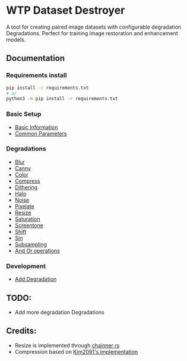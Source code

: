 # WTP Dataset Destroyer
A tool for creating paired image datasets with configurable degradation Degradations. Perfect for training image restoration and enhancement models.

## Documentation
### Requirements install
```bash
pip install -r requirements.txt
# or
python3 -m pip install -r requirements.txt
```
### Basic Setup
- [Basic Information](https://github.com/umzi2/wtp_dataset_destroyer/blob/master/instructions/basic_info.md)
- [Common Parameters](https://github.com/umzi2/wtp_dataset_destroyer/blob/master/instructions/common.md)

### Degradations
- [Blur](https://github.com/umzi2/wtp_dataset_destroyer/blob/master/instructions/blur.md)
- [Canny](https://github.com/umzi2/wtp_dataset_destroyer/blob/master/instructions/canny.md)
- [Color](https://github.com/umzi2/wtp_dataset_destroyer/blob/master/instructions/color.md)
- [Compress](https://github.com/umzi2/wtp_dataset_destroyer/blob/master/instructions/compress.md)
- [Dithering](https://github.com/umzi2/wtp_dataset_destroyer/blob/master/instructions/dithering.md)
- [Halo](https://github.com/umzi2/wtp_dataset_destroyer/blob/master/instructions/halo.md)
- [Noise](https://github.com/umzi2/wtp_dataset_destroyer/blob/master/instructions/noise.md)
- [Pixelate](https://github.com/umzi2/wtp_dataset_destroyer/blob/master/instructions/pixelate.md)
- [Resize](https://github.com/umzi2/wtp_dataset_destroyer/blob/master/instructions/resize.md)
- [Saturation](https://github.com/umzi2/wtp_dataset_destroyer/blob/master/instructions/saturation.md)
- [Screentone](https://github.com/umzi2/wtp_dataset_destroyer/blob/master/instructions/screentone.md)
- [Shift](https://github.com/umzi2/wtp_dataset_destroyer/blob/master/instructions/shift.md)
- [Sin](https://github.com/umzi2/wtp_dataset_destroyer/blob/master/instructions/sin.md)
- [Subsampling](https://github.com/umzi2/wtp_dataset_destroyer/blob/master/instructions/subsampling.md)
- [And Or operations](https://github.com/umzi2/wtp_dataset_destroyer/blob/master/instructions/logical_operations
)
### Development
- [Add Degradation](https://github.com/umzi2/wtp_dataset_destroyer/blob/master/instructions/creators/add_degradation.md)

## TODO:
* Add more degradation Degradations

## Credits:
- Resize is implemented through [chainner rs](https://github.com/chaiNNer-org/chaiNNer-rs)
- Compression based on [Kim2091's implementation](https://github.com/Kim2091/helpful-scripts/blob/d413054eda3764fd04ec2c22fb3c3b6a5e61e31a/Dataset%20Destroyer/datasetDestroyer.py#L279)
